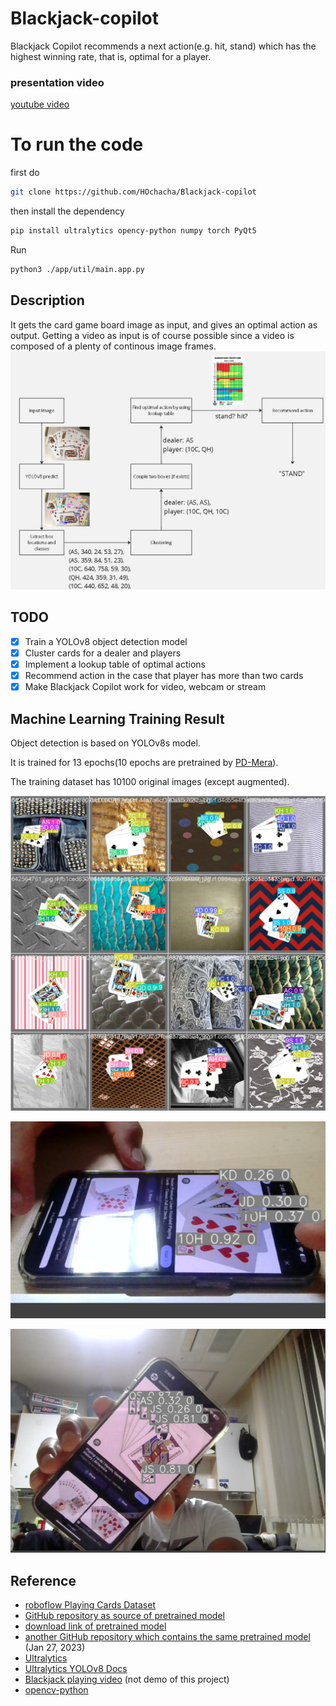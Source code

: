 # Blackjack-copilot
Blackjack Copilot recommends a next action(e.g. hit, stand) which has the highest winning rate, that is, optimal for a player.

### presentation video
[youtube video](https://www.youtube.com/watch?v=Vrf_SvaXD0A)

# To run the code
first do 
```bash
git clone https://github.com/HOchacha/Blackjack-copilot
```
then install the dependency
```bash
pip install ultralytics opency-python numpy torch PyQt5
```
Run
```bash
python3 ./app/util/main.app.py
```

## Description
It gets the card game board image as input, and gives an optimal action as output. Getting a video as input is of course possible since a video is composed of a plenty of continous image frames.
![image](images/0.jpg)

## TODO
- [x] Train a YOLOv8 object detection model
- [x] Cluster cards for a dealer and players
- [x] Implement a lookup table of optimal actions
- [x] Recommend action in the case that player has more than two cards
- [x] Make Blackjack Copilot work for video, webcam or stream

## Machine Learning Training Result
Object detection is based on YOLOv8s model.

It is trained for 13 epochs(10 epochs are pretrained by [PD-Mera](https://github.com/PD-Mera/Playing-Cards-Detection?tab=readme-ov-file#experiment-results)).

The training dataset has 10100 original images (except augmented).

![image](/ML/yolo/train_workspace/runs/detect/train/val_batch2_pred.jpg)

![image](/app/util/Lookup_Algorithm_Output/testing.jpg)

![image](/app/util/Lookup_Algorithm_Output/testing2.jpg)

## Reference
- [roboflow Playing Cards Dataset](https://universe.roboflow.com/augmented-startups/playing-cards-ow27d)
- [GitHub repository as source of pretrained model](https://github.com/PD-Mera/Playing-Cards-Detection)
- [download link of pretrained model](https://drive.google.com/file/d/1AqZnW6dI6flFZvGxAn6A9apDNSviXZ5f/view?usp=share_link)
- [another GitHub repository which contains the same pretrained model](https://github.com/noorkhokhar99/Playing-Cards-Detection-with-YoloV8) (Jan 27, 2023)
- [Ultralytics](https://github.com/ultralytics/ultralytics)
- [Ultralytics YOLOv8 Docs](https://docs.ultralytics.com)
- [Blackjack playing video](https://www.youtube.com/watch?v=fbb5nFIjMn0) (not demo of this project)
- [opencv-python](https://pypi.org/project/opencv-python)
